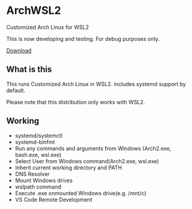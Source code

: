 # ArchWSL2
Customized Arch Linux for WSL2

This is now developing and testing. For debug purposes only.

[Download](https://github.com/yuk7/ArchWSL2/releases/latest)

## What is this
This runs Customized Arch Linux in WSL2.
includes systemd support by default.

Please note that this distribution only works with WSL2.

## Working
* systemd/systemctl
* systemd-binfmt
* Run any commands and arguments from Windows (Arch2.exe, bash.exe, wsl.exe)
* Select User from Windows command(Arch2.exe, wsl.exe)
* Inherit current working directory and PATH
* DNS Resolver
* Mount Windows drives
* wslpath command
* Execute .exe onmounted Windows drive(e.g. /mnt/c)
* VS Code Remote Development